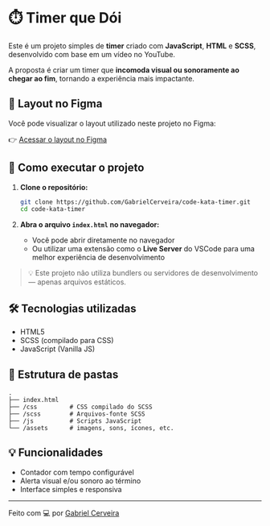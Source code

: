 # ⏱️ Timer que Dói

Este é um projeto simples de **timer** criado com **JavaScript**, **HTML** e **SCSS**, desenvolvido com base em um vídeo no YouTube.

A proposta é criar um timer que **incomoda visual ou sonoramente ao chegar ao fim**, tornando a experiência mais impactante.

## 🎨 Layout no Figma

Você pode visualizar o layout utilizado neste projeto no Figma:

👉 [Acessar o layout no Figma](https://www.figma.com/design/97maginjN0aHjiQPy3dCDS/Code-Kata--1---Timer?node-id=1-819&t=jnoNCtIAJHcJ2bXi-0)

## 🚀 Como executar o projeto

1. **Clone o repositório:**

   ```bash
   git clone https://github.com/GabrielCerveira/code-kata-timer.git
   cd code-kata-timer
   ```

2. **Abra o arquivo `index.html` no navegador:**

   - Você pode abrir diretamente no navegador
   - Ou utilizar uma extensão como o **Live Server** do VSCode para uma melhor experiência de desenvolvimento

> 💡 Este projeto não utiliza bundlers ou servidores de desenvolvimento — apenas arquivos estáticos.

## 🛠️ Tecnologias utilizadas

- HTML5  
- SCSS (compilado para CSS)  
- JavaScript (Vanilla JS)

## 📂 Estrutura de pastas

```
.
├── index.html
├── /css         # CSS compilado do SCSS
├── /scss        # Arquivos-fonte SCSS
├── /js          # Scripts JavaScript
└── /assets      # imagens, sons, ícones, etc.
```

## 💡 Funcionalidades

- Contador com tempo configurável
- Alerta visual e/ou sonoro ao término
- Interface simples e responsiva

---

Feito com 💻 por [Gabriel Cerveira](https://github.com/GabrielCerveira)
